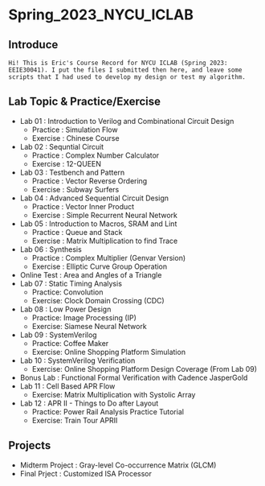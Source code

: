 # Spring_2023_NYCU_ICLAB
## Introduce
    Hi! This is Eric's Course Record for NYCU ICLAB (Spring 2023: EEIE30041). I put the files I submitted then here, and leave some scripts that I had used to develop my design or test my algorithm.


## Lab Topic & Practice/Exercise
- Lab 01 : Introduction to Verilog and Combinational Circuit Design
    - Practice : Simulation Flow
    - Exercise : Chinese Course
- Lab 02 : Sequntial Circuit
    - Practice : Complex Number Calculator
    - Exercise : 12-QUEEN
- Lab 03 : Testbench and Pattern
    - Practice : Vector Reverse Ordering
    - Exercise : Subway Surfers
- Lab 04 : Advanced Sequential Circuit Design
    - Practice : Vector Inner Product
    - Exercise : Simple Recurrent Neural Network
- Lab 05 : Introduction to Macros, SRAM and Lint
    - Practice : Queue and Stack 
    - Exercise : Matrix Multiplication to find Trace
- Lab 06 : Synthesis
    - Practice : Complex Multiplier (Genvar Version)
    - Exercise : Elliptic Curve Group Operation
- Online Test :     Area and Angles of a Triangle
- Lab 07 : Static Timing Analysis
    - Practice: Convolution
    - Exercise: Clock Domain Crossing (CDC)
- Lab 08 : Low Power Design
    - Practice: Image Processing (IP)
    - Exercise: Siamese Neural Network
- Lab 09 : SystemVerilog
    - Practice: Coffee Maker
    - Exercise: Online Shopping Platform Simulation
- Lab 10 : SystemVerilog Verification
    - Exercise: Online Shopping Platform Design Coverage (From Lab 09)
- Bonus Lab : Functional Formal Verification with Cadence JasperGold
- Lab 11 : Cell Based APR Flow
    - Exercise: Matrix Multiplication with Systolic Array
- Lab 12 : APR II - Things to Do after Layout
    - Practice: Power Rail Analysis Practice Tutorial
    - Exercise: Train Tour APRII

## Projects
- Midterm Project : Gray-level Co-occurrence Matrix (GLCM)
- Final Prject :    Customized ISA Processor